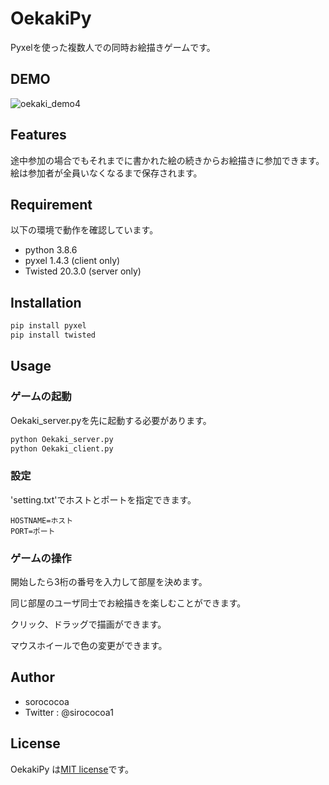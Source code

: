 # OekakiPy

Pyxelを使った複数人での同時お絵描きゲームです。
 
## DEMO
 
![oekaki_demo4](https://user-images.githubusercontent.com/28151082/108855980-eb1b3700-762c-11eb-8778-a7dd158ce798.gif)
 
## Features

途中参加の場合でもそれまでに書かれた絵の続きからお絵描きに参加できます。
絵は参加者が全員いなくなるまで保存されます。
 
## Requirement

以下の環境で動作を確認しています。

* python 3.8.6
* pyxel 1.4.3 (client only)
* Twisted 20.3.0 (server only)
 
## Installation
 
```bash
pip install pyxel
pip install twisted
```
 
## Usage

### ゲームの起動

Oekaki_server.pyを先に起動する必要があります。
 
```bash
python Oekaki_server.py
python Oekaki_client.py
```

### 設定

'setting.txt'でホストとポートを指定できます。

```text
HOSTNAME=ホスト
PORT=ポート
```

### ゲームの操作
開始したら3桁の番号を入力して部屋を決めます。

同じ部屋のユーザ同士でお絵描きを楽しむことができます。

クリック、ドラッグで描画ができます。

マウスホイールで色の変更ができます。
 
## Author
 
* sorococoa
* Twitter : @sirococoa1
 
## License
 
OekakiPy は[MIT license](https://en.wikipedia.org/wiki/MIT_License)です。
